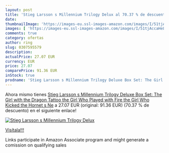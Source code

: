 ```yaml
---
layout: post
title: 'Stieg Larsson s Millennium Trilogy Delux al 70.37 % de descuento'
date: 
thumbnailImage: 'https://images-eu.ssl-images-amazon.com/images/I/51tjAccaHeL._SL200_.jpg'
images: [ 'https://images-eu.ssl-images-amazon.com/images/I/51tjAccaHeL._SL200_.jpg' ]
comments: true
category: ofertas
author: ring
slug: 0307595579
description:
actualPrice: 27.07 EUR
currency: EUR
price: 27.07
comparePrice: 91.36 EUR
inStock: true
prodname: 'Stieg Larsson s Millennium Trilogy Deluxe Box Set: The Girl with the Dragon Tattoo  the Girl Who Played with Fire  the Girl Who Kicked the Hornet s Ne'
---
```


Ahora mismo tienes [Stieg Larsson s Millennium Trilogy Deluxe Box Set: The Girl with the Dragon Tattoo  the Girl Who Played with Fire  the Girl Who Kicked the Hornet s Ne](https://www.amazon.es/dp/0307595579/?tag=tolees-21) a 27.07 EUR (original: 91.36 EUR) (70.37 %  de descuento) en el siguiente enlace!

[![Stieg Larsson s Millennium Trilogy Delux](https://images-eu.ssl-images-amazon.com/images/I/51tjAccaHeL._SL200_.jpg)](https://www.amazon.es/dp/0307595579/?tag=tolees-21)

[Visítala!!!](https://www.amazon.es/dp/0307595579/?tag=tolees-21)

Links participate in Amazon Associate program and might generate a comission on qualifying sales
